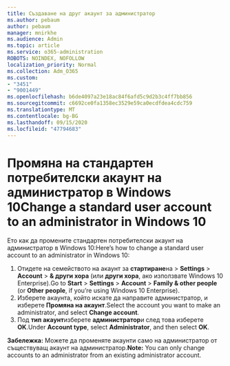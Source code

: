 ```yaml
---
title: Създаване на друг акаунт за администратор
ms.author: pebaum
author: pebaum
manager: mnirkhe
ms.audience: Admin
ms.topic: article
ms.service: o365-administration
ROBOTS: NOINDEX, NOFOLLOW
localization_priority: Normal
ms.collection: Adm_O365
ms.custom:
- "3451"
- "9001449"
ms.openlocfilehash: b6de4097a23e18ac84f6afd5c9d2b3c4ff7bb856
ms.sourcegitcommit: c6692ce0fa1358ec3529e59ca0ecdfdea4cdc759
ms.translationtype: MT
ms.contentlocale: bg-BG
ms.lasthandoff: 09/15/2020
ms.locfileid: "47794683"
---
```

# <a name="change-a-standard-user-account-to-an-administrator-in-windows-10"></a><span data-ttu-id="bcf21-102">Промяна на стандартен потребителски акаунт на администратор в Windows 10</span><span class="sxs-lookup"><span data-stu-id="bcf21-102">Change a standard user account to an administrator in Windows 10</span></span>

<span data-ttu-id="bcf21-103">Ето как да промените стандартен потребителски акаунт на администратор в Windows 10:</span><span class="sxs-lookup"><span data-stu-id="bcf21-103">Here’s how to change a standard user account to an administrator in Windows 10:</span></span>

1. <span data-ttu-id="bcf21-104">Отидете на семейството на акаунт за **стартиране**на  >  **Settings**  >  **Account**  >  **& други хора** (или **други хора**, ако използвате Windows 10 Enterprise).</span><span class="sxs-lookup"><span data-stu-id="bcf21-104">Go to **Start** > **Settings** > **Account** > **Family & other people** (or **Other people**, if you’re using Windows 10 Enterprise).</span></span>
2. <span data-ttu-id="bcf21-105">Изберете акаунта, който искате да направите администратор, и изберете **Промяна на акаунт**.</span><span class="sxs-lookup"><span data-stu-id="bcf21-105">Select the account you want to make an administrator, and select **Change account**.</span></span>
3. <span data-ttu-id="bcf21-106">Под **тип акаунт**изберете **администратор**и след това изберете **OK**.</span><span class="sxs-lookup"><span data-stu-id="bcf21-106">Under **Account type**, select **Administrator**, and then select **OK**.</span></span>

<span data-ttu-id="bcf21-107">**Забележка:** Можете да променяте акаунти само на администратор от съществуващ акаунт на администратор.</span><span class="sxs-lookup"><span data-stu-id="bcf21-107">**Note:** You can only change accounts to an administrator from an existing administrator account.</span></span>